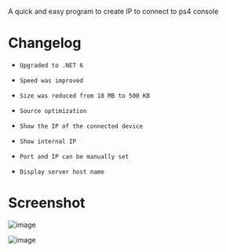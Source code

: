 A quick and easy program to create IP to connect to ps4 console

# Changelog
- `Upgraded to .NET 6`

- `Speed was improved`

- `Size was reduced from 18 MB to 500 KB`

- `Source optimization`

- `Show the IP of the connected device`

- `Show internal IP`

- `Port and IP can be manually set`

- `Display server host name`

# Screenshot

![image](https://user-images.githubusercontent.com/64539596/200195552-5bfc8a02-3323-4926-ad15-280f0c0c5018.png)

![image](https://user-images.githubusercontent.com/64539596/200195440-9878696d-3d80-494b-ac44-c42103acbd35.png)
